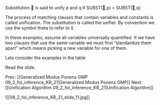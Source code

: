 ﻿Substitution  is said to unify p and q if SUBST(,p) = SUBST(,q)

The process of matching clauses that contain variables and constants is called unification. The substitution is called the unifier. By convention we use the symbol theta to refer to it.

In these examples,  assume all variables universally quantified.
If we have two clauses that use the same variable we must first “standardize them apart” which means picking a new variable for one of them.

Lets consider the examples in the table

Read the slide.


Prev: [[Generalized Modus Ponens GMP 09_2_fol_inference_KR_21|Generalized Modus Ponens GMP]]
Next: [[Unification Algorithm 09_2_fol_inference_KR_21|Unification Algorithm]]

![[09_2_fol_inference_KR_21_slide_11.jpg]]

